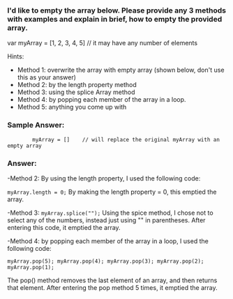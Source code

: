### I'd like to empty the array below. Please provide any 3 methods with examples and explain in brief, how to empty the provided array.

var myArray = [1, 2, 3, 4, 5] // it may have any number of elements

Hints:

- Method 1: overwrite the array with empty array (shown below, don't use this as your answer)
- Method 2: by the length property method
- Method 3: using the splice Array method
- Method 4: by popping each member of the array in a loop.
- Method 5: anything you come up with

### Sample Answer:

            myArray = []    // will replace the original myArray with an empty array

### Answer:

-Method 2: By using the length property, I used the following code:

`myArray.length = 0;`  By making the length property = 0, this emptied the array.

-Method 3: `myArray.splice("");` Using the spice method, I chose not to select any of the numbers, instead just using "" in parentheses.  After entering this code, it emptied the array.

-Method 4: by popping each member of the array in a loop, I used the following code:

`myArray.pop(5);
myArray.pop(4);
myArray.pop(3);
myArray.pop(2);
myArray.pop(1);`

The pop() method removes the last element of an array, and then returns that element.  After entering the pop method 5 times, it emptied the array.



